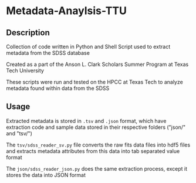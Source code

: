 # Metadata-Anaylsis-TTU

## Description
Collection of code written in Python and Shell Script used to extract metadata from the SDSS database

Created as a part of the Anson L. Clark Scholars Summer Program at Texas Tech University

These scripts were run and tested on the HPCC at Texas Tech to analyze metadata found within data from the SDSS

## Usage
Extracted metadata is stored in `.tsv` and `.json` format, which have extraction code and sample data stored in their respective folders ("json/" and "tsv/")

The `tsv/sdss_reader_sv.py` file converts the raw fits data files into hdf5 files and extracts metadata attributes from this data into tab separated value format

The `json/sdss_reader_json.py` does the same extraction process, except it stores the data into JSON format
